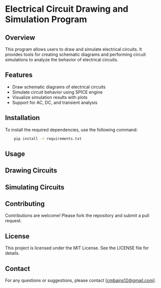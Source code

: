 # Electrical Circuit Drawing and Simulation Program

## Overview
This program allows users to draw and simulate electrical circuits. It provides tools for creating schematic diagrams and performing circuit simulations to analyze the behavior of electrical circuits.

## Features
- Draw schematic diagrams of electrical circuits
- Simulate circuit behavior using SPICE engine
- Visualize simulation results with plots
- Support for AC, DC, and transient analysis

## Installation
To install the required dependencies, use the following command:
```bash
    pip install -r requirements.txt
```
## Usage
## Drawing Circuits

## Simulating Circuits

## Contributing
Contributions are welcome! Please fork the repository and submit a pull request.

## License
This project is licensed under the MIT License. See the LICENSE file for details.

## Contact
For any questions or suggestions, please contact [cmbains12@gmail.com].
